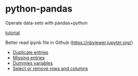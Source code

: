 # python-pandas
Operate data-sets with pandas+python

[tutorial](https://nbviewer.jupyter.org/github/justmarkham/pandas-videos/blob/master/pandas.ipynb)

Better read ipynb file in Github (https://nbviewer.jupyter.org/)

* [Duplicate entries](https://nbviewer.jupyter.org/github/yujuezhao/python-pandas/blob/master/Duplicate%20entries.ipynb)
* [Missing entries](https://nbviewer.jupyter.org/github/yujuezhao/python-pandas/blob/master/Missing%20entries.ipynb)
* [Dummies variables](https://nbviewer.jupyter.org/github/yujuezhao/python-pandas/blob/master/Dummies%20variables.ipynb)
* [Select or remove rows and columns](https://nbviewer.jupyter.org/github/yujuezhao/python-pandas/blob/master/Drop.ipynb)
